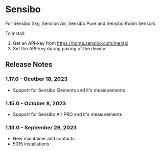 # Sensibo

For Sensibo Sky, Sensibo Air, Sensibo Pure and Sensibo Room Sensors.

To install:

1. Get an API-key from https://home.sensibo.com/me/api
2. Set the API-key during pairing of the device

## Release Notes

### 1.17.0 - Ocotber 18, 2023

- Support for Sensibo Elements and it's measurements

### 1.15.0 - October 8, 2023

- Support for Sensibo Air PRO and it's measurements

### 1.13.0 - September 26, 2023

- New maintainer and contacts.
- 5015 installations
